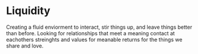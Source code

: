# Liquidity
Creating a fluid enviorment to interact, stir things up, and leave things better than before.
Looking for relationships that meet a meaning contact at eachothers streinghts and values for meanable returns for the things we share and love.
